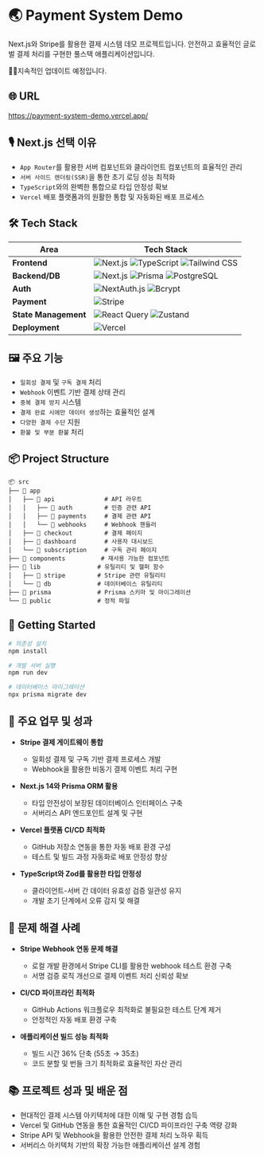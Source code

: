 # 🌏 Payment System Demo

Next.js와 Stripe를 활용한 결제 시스템 데모 프로젝트입니다. 안전하고 효율적인 글로벌 결제 처리를 구현한 풀스택 애플리케이션입니다.

👨‍🔧지속적인 업데이트 예정입니다.

## 🌐 URL

https://payment-system-demo.vercel.app/

## 🎙️ Next.js 선택 이유

- `App Router`를 활용한 서버 컴포넌트와 클라이언트 컴포넌트의 효율적인 관리
- `서버 사이드 렌더링(SSR)`을 통한 초기 로딩 성능 최적화
- `TypeScript`와의 완벽한 통합으로 타입 안정성 확보
- `Vercel` 배포 플랫폼과의 원활한 통합 및 자동화된 배포 프로세스

## 🛠️ Tech Stack

| Area                 | Tech Stack                                                                                                                                                                                                                                                                                                                                         |
| -------------------- | -------------------------------------------------------------------------------------------------------------------------------------------------------------------------------------------------------------------------------------------------------------------------------------------------------------------------------------------------- |
| **Frontend**         | ![Next.js](https://img.shields.io/badge/Next.js-000000?style=for-the-badge&logo=Next.js&logoColor=white) ![TypeScript](https://img.shields.io/badge/typescript-3178C6?style=for-the-badge&logo=typescript&logoColor=white) ![Tailwind CSS](https://img.shields.io/badge/Tailwind_CSS-06B6D4?style=for-the-badge&logo=Tailwind-CSS&logoColor=white) |
| **Backend/DB**       | ![Next.js](https://img.shields.io/badge/Next.js_API-000000?style=for-the-badge&logo=Next.js&logoColor=white) ![Prisma](https://img.shields.io/badge/Prisma-2D3748?style=for-the-badge&logo=Prisma&logoColor=white) ![PostgreSQL](https://img.shields.io/badge/PostgreSQL-4169E1?style=for-the-badge&logo=PostgreSQL&logoColor=white)               |
| **Auth**             | ![NextAuth.js](https://img.shields.io/badge/NextAuth.js-000000?style=for-the-badge&logo=NextAuth.js&logoColor=white) ![Bcrypt](https://img.shields.io/badge/Bcrypt-003A70?style=for-the-badge&logo=Lock&logoColor=white)                                                                                                                           |
| **Payment**          | ![Stripe](https://img.shields.io/badge/Stripe-008CDD?style=for-the-badge&logo=Stripe&logoColor=white)                                                                                                                                                                                                                                              |
| **State Management** | ![React Query](https://img.shields.io/badge/React_Query-FF4154?style=for-the-badge&logo=React-Query&logoColor=white) ![Zustand](https://img.shields.io/badge/Zustand-443E38?style=for-the-badge&logo=React&logoColor=white)                                                                                                                        |
| **Deployment**       | ![Vercel](https://img.shields.io/badge/Vercel-000000?style=for-the-badge&logo=Vercel&logoColor=white)                                                                                                                                                                                                                                              |

## 🖼️ 주요 기능

- `일회성 결제` 및 `구독 결제` 처리
- `Webhook` 이벤트 기반 결제 상태 관리
- `중복 결제 방지` 시스템
- `결제 완료 시에만 데이터 생성`하는 효율적인 설계
- `다양한 결제 수단` 지원
- `환불 및 부분 환불` 처리

## 📦 Project Structure

```
📦 src
├── 📂 app
│   ├── 📂 api              # API 라우트
│   │   ├── 📂 auth         # 인증 관련 API
│   │   ├── 📂 payments     # 결제 관련 API
│   │   └── 📂 webhooks     # Webhook 핸들러
│   ├── 📂 checkout         # 결제 페이지
│   ├── 📂 dashboard        # 사용자 대시보드
│   └── 📂 subscription     # 구독 관리 페이지
├── 📂 components          # 재사용 가능한 컴포넌트
├── 📂 lib                # 유틸리티 및 헬퍼 함수
│   ├── 📂 stripe         # Stripe 관련 유틸리티
│   └── 📂 db             # 데이터베이스 유틸리티
├── 📂 prisma             # Prisma 스키마 및 마이그레이션
└── 📂 public             # 정적 파일
```

## 🚀 Getting Started

```bash
# 의존성 설치
npm install

# 개발 서버 실행
npm run dev

# 데이터베이스 마이그레이션
npx prisma migrate dev
```

## 📝 주요 업무 및 성과

- **Stripe 결제 게이트웨이 통합**

  - 일회성 결제 및 구독 기반 결제 프로세스 개발
  - Webhook을 활용한 비동기 결제 이벤트 처리 구현

- **Next.js 14와 Prisma ORM 활용**

  - 타입 안전성이 보장된 데이터베이스 인터페이스 구축
  - 서버리스 API 엔드포인트 설계 및 구현

- **Vercel 플랫폼 CI/CD 최적화**

  - GitHub 저장소 연동을 통한 자동 배포 환경 구성
  - 테스트 및 빌드 과정 자동화로 배포 안정성 향상

- **TypeScript와 Zod를 활용한 타입 안정성**
  - 클라이언트-서버 간 데이터 유효성 검증 일관성 유지
  - 개발 초기 단계에서 오류 감지 및 해결

## 🔧 문제 해결 사례

- **Stripe Webhook 연동 문제 해결**

  - 로컬 개발 환경에서 Stripe CLI를 활용한 webhook 테스트 환경 구축
  - 서명 검증 로직 개선으로 결제 이벤트 처리 신뢰성 확보

- **CI/CD 파이프라인 최적화**

  - GitHub Actions 워크플로우 최적화로 불필요한 테스트 단계 제거
  - 안정적인 자동 배포 환경 구축

- **애플리케이션 빌드 성능 최적화**
  - 빌드 시간 36% 단축 (55초 → 35초)
  - 코드 분할 및 번들 크기 최적화로 효율적인 자산 관리

## 📚 프로젝트 성과 및 배운 점

- 현대적인 결제 시스템 아키텍처에 대한 이해 및 구현 경험 습득
- Vercel 및 GitHub 연동을 통한 효율적인 CI/CD 파이프라인 구축 역량 강화
- Stripe API 및 Webhook을 활용한 안전한 결제 처리 노하우 획득
- 서버리스 아키텍처 기반의 확장 가능한 애플리케이션 설계 경험
